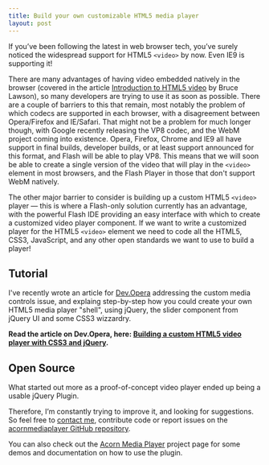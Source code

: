 ```yaml
---
title: Build your own customizable HTML5 media player
layout: post
---
```


If you’ve been following the latest in web browser tech, you’ve surely noticed the widespread support for HTML5 `<video>` by now. Even IE9 is supporting it!

There are many advantages of having video embedded natively in the browser (covered in the article [Introduction to HTML5 video](http://dev.opera.com/articles/view/introduction-html5-video/) by Bruce Lawson), so many developers are trying to use it as soon as possible. There are a couple of barriers to this that remain, most notably the problem of which codecs are supported in each browser, with a disagreement between Opera/Firefox and IE/Safari. That might not be a problem for much longer though, with Google recently releasing the VP8 codec, and the WebM project coming into existence. Opera, Firefox, Chrome and IE9 all have support in final builds, developer builds, or at least support announced for this format, and Flash will be able to play VP8. This means that we will soon be able to create a single version of the video that will play in the `<video>` element in most browsers, and the Flash Player in those that don't support WebM natively.

The other major barrier to consider is building up a custom HTML5 `<video>` player — this is where a Flash-only solution currently has an advantage, with the powerful Flash IDE providing an easy interface with which to create a customized video player component. If we want to write a customized player for the HTML5 `<video>` element we need to code all the HTML5, CSS3, JavaScript, and any other open standards we want to use to build a player!

Tutorial
--------
I've recently wrote an article for [Dev.Opera](http://dev.opera.com/) addressing the custom media controls issue, and explaing step-by-step how you could create your own HTML5 media player "shell", using jQuery, the slider component from jQuery UI and some CSS3 wizzardry.

**Read the article on Dev.Opera, here: [Building a custom HTML5 video player with CSS3 and jQuery](http://dev.opera.com/articles/view/custom-html5-video-player-with-css3-and-jquery/).**

Open Source
-----------
What started out more as a proof-of-concept video player ended up being a usable jQuery Plugin.

Therefore, I’m constantly trying to improve it, and looking for suggestions. So feel free to [contact me](mailto:contact@ghinda.net), contribute code or report issues on the [acornmediaplayer GitHub repository](https://github.com/ghinda/acornmediaplayer/).

You can also check out the [Acorn Media Player](http://ghinda.net/acornmediaplayer/) project page for some demos and documentation on how to use the plugin.
